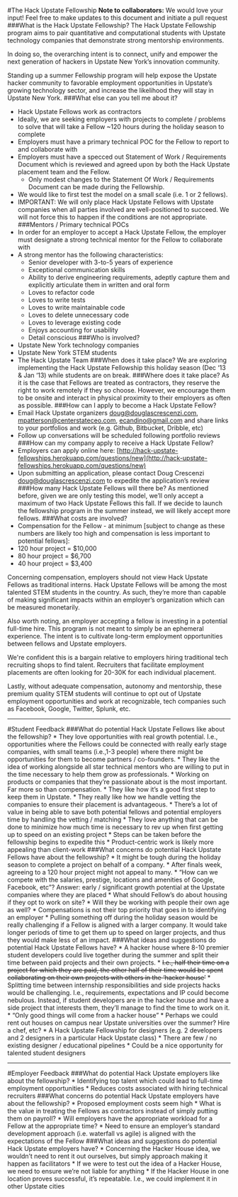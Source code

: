#The Hack Upstate Fellowship
<b>Note to collaborators:</b> We would love your input! Feel free to make updates to this document and initiate a pull request
###What is the Hack Upstate Fellowship?
The Hack Upstate Fellowship program aims to pair quantitative and computational students with Upstate technology companies that demonstrate strong mentorship environments.

In doing so, the overarching intent is to connect, unify and empower the next generation of hackers in Upstate New York’s innovation community.

Standing up a summer Fellowship program will help expose the Upstate hacker community to favorable employment opportunities in Upstate’s growing technology sector, and increase the likelihood they will stay in Upstate New York.
###What else can you tell me about it?
* Hack Upstate Fellows work as contractors
* Ideally, we are seeking employers with projects to complete / problems to solve that will take a Fellow ~120 hours during the holiday season to complete
* Employers must have a primary technical POC for the Fellow to report to and collaborate with
* Employers must have a specced out  Statement of Work / Requirements Document which is reviewed and agreed upon by both the Hack Upstate placement team and the Fellow. 
  * Only modest changes to the Statement Of Work / Requirements Document can be made during the Fellowship.
* We would like to first test the model on a small scale (i.e. 1 or 2 fellows).
* IMPORTANT: We will only place Hack Upstate Fellows with Upstate companies when all parties involved are well-positioned to succeed. We will not force this to happen if the conditions are not appropriate.
###Mentors / Primary technical POCs
* In order for an employer to accept a Hack Upstate Fellow, the employer must designate a strong technical mentor for the Fellow to collaborate with
* A strong mentor has the following characteristics:
  * Senior developer with 3-to-5 years of experience
  * Exceptional communication skills
  * Ability to derive engineering requirements, adeptly capture them and explicitly articulate them in written and oral form
  * Loves to refactor code
  * Loves to write tests
  * Loves to write maintainable code
  * Loves to delete unnecessary code
  * Loves to leverage existing code
  * Enjoys accounting for usability
  * Detail conscious
###Who is involved?
* Upstate New York technology companies
* Upstate New York STEM students
* The Hack Upstate Team
###When does it take place?
We are exploring implementing the Hack Upstate Fellowship this holiday season (Dec ‘13 & Jan ‘13) while students are on break.
###Where does it take place?
As it is the case that Fellows are treated as contractors, they reserve the right to work remotely if they so choose. However, we encourage them to be onsite and interact in physical proximity to their employers as often as possible.
###How can I apply to become a Hack Upstate Fellow?
* Email Hack Upstate organizers [doug@douglascrescenzi.com](mailto:doug@douglascrescenzi.com), [mpatterson@centerstateceo.com](mailto:mpatterson@centerstateceo.com), [ecandino@gmail.com](mailto:ecandino@gmail.com) and share links to your portfolios and work (e.g. Github, Bitbucket, Dribble, etc)
* Follow up conversations will be scheduled following portfolio reviews
###How can my company apply to receive a Hack Upstate Fellow?
* Employers can apply online here: [http://hack-upstate-fellowships.herokuapp.com/questions/new](http://hack-upstate-fellowships.herokuapp.com/questions/new)
* Upon submitting an application, please contact Doug Crescenzi [doug@douglascrescenzi.com](mailto:doug@douglascrescenzi.com) to expedite the application’s review
###How many Hack Upstate Fellows will there be?
As mentioned before, given we are only testing this model, we’ll only accept a maximum of two Hack Upstate Fellows this fall. If we decide to launch the fellowship program in the summer instead, we will likely accept more fellows.
###What costs are involved?
* Compensation for the Fellow - at minimum [subject to change as these numbers are likely too high and compensation is less important to potential fellows]:
* 120 hour project = $10,000
* 80 hour project = $6,700
* 40 hour project = $3,400

Concerning compensation, employers should not view Hack Upstate Fellows as traditional interns. Hack Upstate Fellows will be among the most talented STEM students in the country. As such, they’re more than capable of making significant impacts within an employer’s organization which can be measured monetarily. 

Also worth noting, an employer accepting a fellow is investing in a potential full-time hire. This program is not meant to simply be an ephemeral experience. The intent is to cultivate long-term employment opportunities between fellows and Upstate employers. 

We're confident this is a bargain relative to employers hiring traditional tech recruiting shops to find talent. Recruiters that facilitate employment placements are often looking for 20-30K for each individual placement.

Lastly, without adequate compensation, autonomy and mentorship, these premium quality STEM students will continue to opt out of Upstate employment opportunities and work at recognizable, tech companies such as Facebook, Google, Twitter, Splunk, etc.
<hr />
#Student Feedback
###What do potential Hack Upstate Fellows like about the fellowship?
* They love opportunities with real growth potential. I.e., opportunities where the Fellows could be connected with really early stage companies, with small teams (i.e.,1-3 people) where there might be opportunities for them to become partners / co-founders.
* They like the idea of working alongside all star technical mentors who are willing to put in the time necessary to help them grow as professionals.
* Working on products or companies that they’re passionate about is the most important. Far more so than compensation.
* They like how it’s a good first step to keep them in Upstate.
* They really like how we handle vetting the companies to ensure their placement is advantageous.
  * There’s a lot of value in being able to save both potential fellows and potential employers time by handling the vetting / matching 
* They love anything that can be done to minimize how much time is necessary to rev up when first getting up to speed on an existing project
  * Steps can be taken before the fellowship begins to expedite  this 
* Product-centric work is likely more appealing than client-work
###What concerns do potential Hack Upstate Fellows have about the fellowship?
* It might be tough during the holiday season to complete a project on behalf of a company.
* After finals week, agreeing to a 120 hour project might not appeal to many.
* “How can we compete with the salaries, prestige, locations and amenities of Google, Facebook, etc”?
Answer: early / significant growth potential at the Upstate companies where they are placed
* What should Fellow’s do about housing if they opt to work on site?
* Will they be working with people their own age as well?
* Compensations is not their top priority that goes in to identifying an employer
* Pulling something off during the holiday season would be really challenging if a Fellow is aligned with a larger company. It would take longer periods of time to get them up to speed on larger projects, and thus they would make less of an impact.
###What ideas and suggestions do potential Hack Upstate Fellows have?
* A hacker house where 8-10 premier student developers could live together during the summer and split their time between paid projects and their own projects.
  * <del>I.e., half their time on a project for which they are paid, the other half of their time would be spent collaborating on their own projects with others in the ‘hacker house’</del>
  * Splitting time between internship responsibilities and side projects hacks would be challenging. I.e., requirements, expectations and IP could become nebulous. Instead, if student developers are in the hacker house and have a side project that interests them, they’ll manage to find the time to work on it.
  * “Only good things will come from a hacker house”
  * Perhaps we could rent out houses on campus near Upstate universities over the summer? Hire a chef, etc?
* A Hack Upstate Fellowship for designers (e.g. 2 developers and 2 designers in a particular Hack Upstate class)
  * There are few / no existing designer / educational pipelines
  * Could be a nice opportunity for talented student designers
<hr />
#Employer Feedback
###What do potential Hack Upstate employers like about the fellowship?
  * Identifying top talent which could lead to full-time employment opportunities
  * Reduces costs associated with hiring technical recruiters
###What concerns do potential Hack Upstate employers have about the fellowship?
  * Proposed employment costs seem high 
  * What is the value in treating the Fellows as contractors instead of simply putting them on payroll?
  * Will employers have the appropriate workload for a Fellow at the appropriate time?
  * Need to ensure an employer’s standard development approach (i.e. waterfall vs agile) is aligned with the expectations of the Fellow
###What ideas and suggestions do potential Hack Upstate employers have?
* Concerning the Hacker House idea, we wouldn’t need to rent it out ourselves, but simply approach making it happen as facilitators
  * If we were to test out the idea of a Hacker House, we need to ensure we’re not liable for anything
* If the Hacker House in one location proves successful, it’s repeatable. I.e., we could implement it in other Upstate cities






